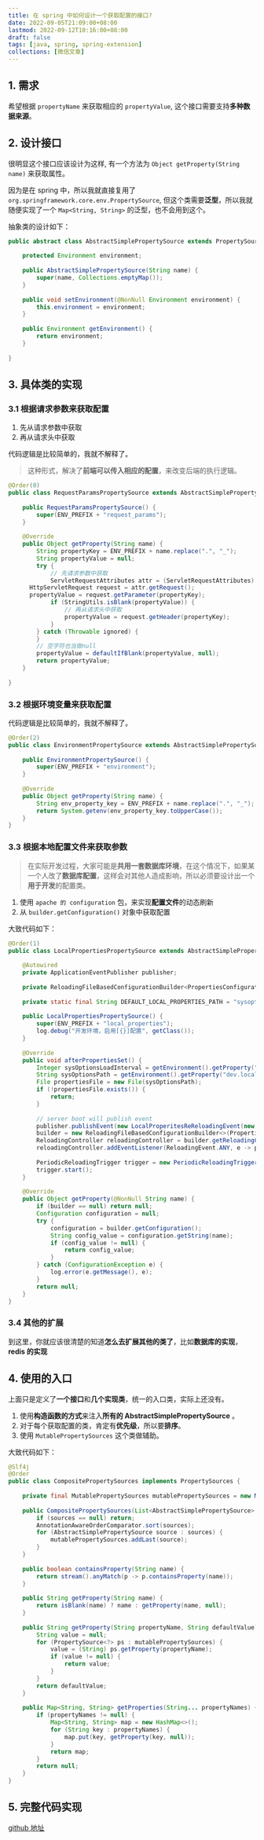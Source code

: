 ```yaml
---
title: 在 spring 中如何设计一个获取配置的接口?
date: 2022-09-05T21:09:00+08:00
lastmod: 2022-09-12T10:16:00+08:00
draft: false
tags: [java, spring, spring-extension]
collections: [微信文章]
---
```


## 1. 需求

希望根据 `propertyName` 来获取相应的 `propertyValue`, 这个接口需要支持**多种数据来源**。

## 2. 设计接口

很明显这个接口应该设计为这样, 有一个方法为 `Object getProperty(String name)` 来获取属性。

因为是在 spring 中，所以我就直接复用了 `org.springframework.core.env.PropertySource`, 但这个类需要**泛型**，所以我就随便实现了一个 `Map<String, String>` 的泛型，也不会用到这个。

抽象类的设计如下：

```java
public abstract class AbstractSimplePropertySource extends PropertySource<Map<String, String>> implements EnvironmentAware {
	
	protected Environment environment;
	
	public AbstractSimplePropertySource(String name) {
		super(name, Collections.emptyMap());
	}
	
	public void setEnvironment(@NonNull Environment environment) {
		this.environment = environment;
	}
	
	public Environment getEnvironment() {
		return environment;
	}
	
}
```

## 3. 具体类的实现


### 3.1 根据请求参数来获取配置

1. 先从请求参数中获取
2. 再从请求头中获取

代码逻辑是比较简单的，我就不解释了。

> 这种形式，解决了**前端可以传入相应的配置**，来改变后端的执行逻辑。

```java
@Order(0)
public class RequestParamsPropertySource extends AbstractSimplePropertySource {
	
	public RequestParamsPropertySource() {
		super(ENV_PREFIX + "request_params");
	}
	
	@Override
	public Object getProperty(String name) {
		String propertyKey = ENV_PREFIX + name.replace(".", "_");
		String propertyValue = null;
		try {
			// 先请求参数中获取
			ServletRequestAttributes attr = (ServletRequestAttributes) RequestContextHolder.currentRequestAttributes();
      HttpServletRequest request = attr.getRequest();
      propertyValue = request.getParameter(propertyKey);
			if (StringUtils.isBlank(propertyValue)) {
				// 再从请求头中获取
				propertyValue = request.getHeader(propertyKey);
			}
		} catch (Throwable ignored) {
		}
		// 空字符也当做null
		propertyValue = defaultIfBlank(propertyValue, null);
		return propertyValue;
	}
	
}
```

### 3.2 根据环境变量来获取配置

代码逻辑是比较简单的，我就不解释了。

```java
@Order(2)
public class EnvironmentPropertySource extends AbstractSimplePropertySource {
	
	public EnvironmentPropertySource() {
		super(ENV_PREFIX + "environment");
	}
	
	@Override
	public Object getProperty(String name) {
		String env_property_key = ENV_PREFIX + name.replace(".", "_");
		return System.getenv(env_property_key.toUpperCase());
	}
}
```

### 3.3 根据本地配置文件来获取参数

> 在实际开发过程，大家可能是**共用一套数据库环境**，在这个情况下，如果某一个人改了**数据库配置**，这样会对其他人造成影响，所以必须要设计出一个**用于开发**的配置类。

1. 使用 `apache 的 configuration` 包，来实现**配置文件**的动态刷新 
2. 从 `builder.getConfiguration()` 对象中获取配置

大致代码如下：

```java
@Order(1)
public class LocalPropertiesPropertySource extends AbstractSimplePropertySource implements InitializingBean {
	
	@Autowired
	private ApplicationEventPublisher publisher;
	
	private ReloadingFileBasedConfigurationBuilder<PropertiesConfiguration> builder;
	
	private static final String DEFAULT_LOCAL_PROPERTIES_PATH = "sysoptions.properties";
	
	public LocalPropertiesPropertySource() {
		super(ENV_PREFIX + "local_properties");
		log.debug("开发环境，启用[{}]配置", getClass());
	}
	
	@Override
	public void afterPropertiesSet() {
		Integer sysOptionsLoadInterval = getEnvironment().getProperty("dev.localPropertiesLoadInterval", Integer.class, 1);
		String sysOptionsPath = getEnvironment().getProperty("dev.localPropertiesPath", DEFAULT_LOCAL_PROPERTIES_PATH);
		File propertiesFile = new File(sysOptionsPath);
		if (!propertiesFile.exists()) {
			return;
		}
		
		// server boot will publish event
		publisher.publishEvent(new LocalProperitesReReloadingEvent(new Object(), propertiesFile.getAbsolutePath()));
		builder = new ReloadingFileBasedConfigurationBuilder<>(PropertiesConfiguration.class).configure(new Parameters().fileBased().setFile(propertiesFile));
		ReloadingController reloadingController = builder.getReloadingController();
		reloadingController.addEventListener(ReloadingEvent.ANY, e -> publisher.publishEvent(new LocalProperitesReReloadingEvent(e, propertiesFile.getAbsolutePath())));
		
		PeriodicReloadingTrigger trigger = new PeriodicReloadingTrigger(reloadingController, null, sysOptionsLoadInterval, SECONDS);
		trigger.start();
	}
	
	@Override
	public Object getProperty(@NonNull String name) {
		if (builder == null) return null;
		Configuration configuration = null;
		try {
			configuration = builder.getConfiguration();
			String config_value = configuration.getString(name);
			if (config_value != null) {
				return config_value;
			}
		} catch (ConfigurationException e) {
			log.error(e.getMessage(), e);
		}
		return null;
	}
}
```

### 3.4 其他的扩展

到这里，你就应该很清楚的知道**怎么去扩展其他的类了**，比如**数据库的实现**， **redis 的实现**

## 4. 使用的入口

上面只是定义了**一个接口**和**几个实现类**，统一的入口类，实际上还没有。

1. 使用**构造函数的方式**来注入**所有的 AbstractSimplePropertySource** 。
2. 对于每个获取配置的类，肯定有**优先级**，所以要**排序**。
3. 使用 `MutablePropertySources` 这个类做辅助。

大致代码如下：

```java
@Slf4j
@Order
public class CompositePropertySources implements PropertySources {
	
	private final MutablePropertySources mutablePropertySources = new MutablePropertySources();
	
	public CompositePropertySources(List<AbstractSimplePropertySource> sources) {
		if (sources == null) return;
		AnnotationAwareOrderComparator.sort(sources);
		for (AbstractSimplePropertySource source : sources) {
			mutablePropertySources.addLast(source);
		}
	}
	
	public boolean containsProperty(String name) {
		return stream().anyMatch(p -> p.containsProperty(name));
	}
	
	public String getProperty(String name) {
		return isBlank(name) ? name : getProperty(name, null);
	}
	
	public String getProperty(String propertyName, String defaultValue) {
		String value = null;
		for (PropertySource<?> ps : mutablePropertySources) {
			value = (String) ps.getProperty(propertyName);
			if (value != null) {
				return value;
			}
		}
		return defaultValue;
	}
	
	public Map<String, String> getProperties(String... propertyNames) {
		if (propertyNames != null) {
			Map<String, String> map = new HashMap<>();
			for (String key : propertyNames) {
				map.put(key, getProperty(key, null));
			}
			return map;
		}
		return null;
	}
}
```

## 5. 完整代码实现

[github 地址](https://github.com/ooooo-youwillsee/java-framework-guide/blob/main/spring-boot-compositePropertySources)
